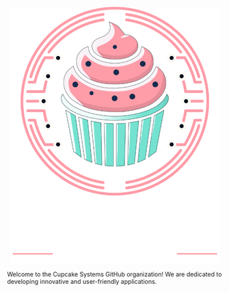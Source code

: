 <p align="center">
    <img src=https://github.com/Cupcake-Systems/Logo/raw/master/Full%20Logo/Exported/Full%20Logo%20no%20BG.webp height=600>
</p>

Welcome to the Cupcake Systems GitHub organization! We are dedicated to developing innovative and user-friendly applications.
